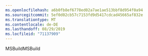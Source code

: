 ```yaml
---
ms.openlocfilehash: a6b0fb8ef6778ed02a7ae1ae513bbf8d954f0a94
ms.sourcegitcommit: 5ef0d02cb57c7153fd9d5417cdcad45665af832e
ms.translationtype: MT
ms.contentlocale: de-DE
ms.lasthandoff: 08/29/2019
ms.locfileid: "71137909"
---
```

<span data-ttu-id="0c342-101">MSBuild</span><span class="sxs-lookup"><span data-stu-id="0c342-101">MSBuild</span></span>